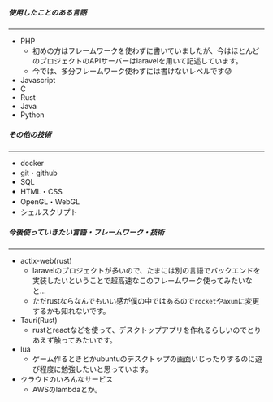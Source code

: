 ##### 使用したことのある言語
***
- PHP
   - 初めの方はフレームワークを使わずに書いていましたが、今はほとんどのプロジェクトのAPIサーバーはlaravelを用いて記述しています。 
   - 今では、多分フレームワーク使わずには書けないレベルです😰
- Javascript
- C
- Rust
- Java
- Python

##### その他の技術
***
- docker
- git・github
- SQL
- HTML・CSS
- OpenGL・WebGL
- シェルスクリプト

##### 今後使っていきたい言語・フレームワーク・技術
***
- actix-web(rust)
  - laravelのプロジェクトが多いので、たまには別の言語でバックエンドを実装したいということで超高速なこのフレームワーク使ってみたいなと...
  - ただrustならなんでもいい感が僕の中ではあるので`rocket`や`axum`に変更するかも知れないです。 
- Tauri(Rust)
  - rustとreactなどを使って、デスクトップアプリを作れるらしいのでとりあえず触ってみたいです。
- lua
  - ゲーム作るときとかubuntuのデスクトップの画面いじったりするのに遊び程度に勉強したいと思っています。
- クラウドのいろんなサービス
  - AWSのlambdaとか。
